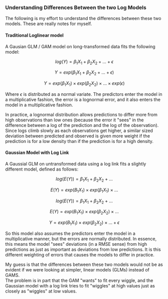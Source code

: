 ### Understanding Differences Between the two Log Models
The following is my effort to understand the differences between these two 
models.  These are really notes for myself.

#### Traditional Loglinear model
A Gausian GLM / GAM model on long-transformed data fits the following model:

$$ log(Y) = \beta_1 X_1 + \beta_2 X_2 + \ldots + \epsilon$$

$$Y = exp(\beta_1 X_1 + \beta_2 X_2 + \ldots + \epsilon)$$


$$Y = exp(\beta_1 X_1) \times  exp(\beta_2 X_2) \times \ldots \times exp(\epsilon)$$

Where $\epsilon$ is distributed as a normal variate.  The predictors enter the 
model in a multiplicative fashion,  the error is a lognormal error, and it also 
enters the model in a multiplicative fashion.

In practice, a lognormal distribution allows predictions to differ more from
high observations than low ones (because the error it "sees" in the difference
between a log of the prediction and the log of the observation).  Since logs
climb slowly as each observations get higher, a similar sized deviation between
predicted and observed is given more weight if the prediction is for a low 
density than if the prediction is for a high density.

#### Gaussian Model with Log Link
A Gaussial GLM on untransformed data using a log link fits a slightly different 
model, defined as follows:

$$ log(E(Y)) = \beta_1 X_1 + \beta_2 X_2 + \ldots $$

$$ E(Y) = exp(B_1X_1) \times exp(\beta_1X_1) \times \ldots$$

$$ log(E(Y)) = \beta_1 X_1 + \beta_2 X_2 + \ldots $$


$$ E(Y) = exp(B_1X_1) \times exp(\beta_2X_2) \times \ldots$$

$$ Y = exp(B_1X_1) \times exp(\beta_2X_2) \times \ldots + \epsilon $$

So this model also assumes the predictors enter the model in a multiplicative 
manner, but the errors are normally distributed.  In essence, this means the
model "sees" deviations (in a RMSE sense) from high predictions as just as 
important as deviations from low predictions.  It is this different weighting of
errors that causes the models to differ in practice.

My guess is that the differences between these two models would not be as 
evident if we were looking at simpler, linear models (GLMs) instead of GAMS.  
The problem is in part that the GAM "wants" to fit every wiggle, and the 
Gaussian model with a log link tries to fit "wiggles" at high values just
as closely as "wiggles" at low values.

